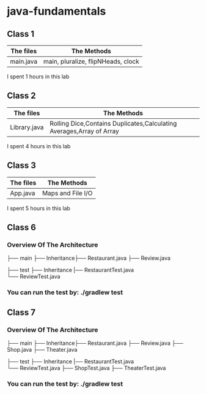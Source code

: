 # java-fundamentals

## Class 1

| The files  | The Methods | 
|------------|-------------|
| main.java  | main, pluralize, flipNHeads, clock|

I spent 1 hours in this lab

## Class 2

| The files  | The Methods | 
|------------|-------------|
| Library.java  | Rolling Dice,Contains Duplicates,Calculating Averages,Array of Array|

I spent 4 hours in this lab

## Class 3

| The files  | The Methods | 
|------------|-------------|
| App.java  | Maps and File I/O|

I spent 5 hours in this lab

## Class 6

### Overview Of The Architecture

├── main ├── Inheritance├── Restaurant.java
                        ├── Review.java

├── test ├── Inheritance |── RestaurantTest.java                   
                         └── ReviewTest.java     


### You can run the test by: ./gradlew test

## Class 7

### Overview Of The Architecture

├── main ├── Inheritance├── Restaurant.java
                        ├── Review.java
                        ├── Shop.java
                        ├── Theater.java

├── test ├── Inheritance |── RestaurantTest.java                   
                         └── ReviewTest.java 
                         ├── ShopTest.java
                         ├── TheaterTest.java    


### You can run the test by: ./gradlew test 